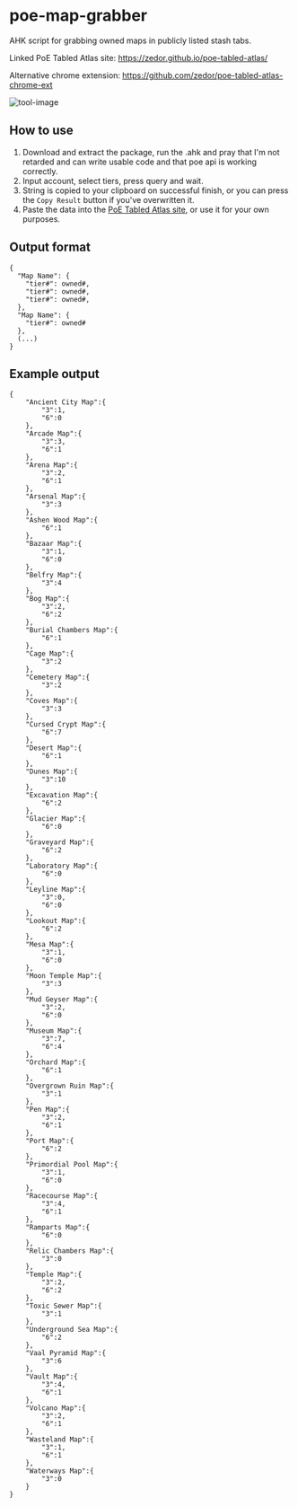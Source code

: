 # poe-map-grabber
AHK script for grabbing owned maps in publicly listed stash tabs.

Linked PoE Tabled Atlas site: https://zedor.github.io/poe-tabled-atlas/

Alternative chrome extension: https://github.com/zedor/poe-tabled-atlas-chrome-ext

![tool-image](https://i.imgur.com/ssCM2lV.png)

## How to use

1. Download and extract the package, run the .ahk and pray that I'm not retarded and can write usable code and that poe api is working correctly.
2. Input account, select tiers, press query and wait.
3. String is copied to your clipboard on successful finish, or you can press the ```Copy Result``` button if you've overwritten it.
4. Paste the data into the [PoE Tabled Atlas site](https://zedor.github.io/poe-tabled-atlas/), or use it for your own purposes.

## Output format

```
{
  "Map Name": {
    "tier#": owned#,
    "tier#": owned#,
    "tier#": owned#,
  },
  "Map Name": {
    "tier#": owned#
  },
  (...)
}
```

## Example output

```
{
    "Ancient City Map":{
        "3":1,
        "6":0
    },
    "Arcade Map":{
        "3":3,
        "6":1
    },
    "Arena Map":{
        "3":2,
        "6":1
    },
    "Arsenal Map":{
        "3":3
    },
    "Ashen Wood Map":{
        "6":1
    },
    "Bazaar Map":{
        "3":1,
        "6":0
    },
    "Belfry Map":{
        "3":4
    },
    "Bog Map":{
        "3":2,
        "6":2
    },
    "Burial Chambers Map":{
        "6":1
    },
    "Cage Map":{
        "3":2
    },
    "Cemetery Map":{
        "3":2
    },
    "Coves Map":{
        "3":3
    },
    "Cursed Crypt Map":{
        "6":7
    },
    "Desert Map":{
        "6":1
    },
    "Dunes Map":{
        "3":10
    },
    "Excavation Map":{
        "6":2
    },
    "Glacier Map":{
        "6":0
    },
    "Graveyard Map":{
        "6":2
    },
    "Laboratory Map":{
        "6":0
    },
    "Leyline Map":{
        "3":0,
        "6":0
    },
    "Lookout Map":{
        "6":2
    },
    "Mesa Map":{
        "3":1,
        "6":0
    },
    "Moon Temple Map":{
        "3":3
    },
    "Mud Geyser Map":{
        "3":2,
        "6":0
    },
    "Museum Map":{
        "3":7,
        "6":4
    },
    "Orchard Map":{
        "6":1
    },
    "Overgrown Ruin Map":{
        "3":1
    },
    "Pen Map":{
        "3":2,
        "6":1
    },
    "Port Map":{
        "6":2
    },
    "Primordial Pool Map":{
        "3":1,
        "6":0
    },
    "Racecourse Map":{
        "3":4,
        "6":1
    },
    "Ramparts Map":{
        "6":0
    },
    "Relic Chambers Map":{
        "3":0
    },
    "Temple Map":{
        "3":2,
        "6":2
    },
    "Toxic Sewer Map":{
        "3":1
    },
    "Underground Sea Map":{
        "6":2
    },
    "Vaal Pyramid Map":{
        "3":6
    },
    "Vault Map":{
        "3":4,
        "6":1
    },
    "Volcano Map":{
        "3":2,
        "6":1
    },
    "Wasteland Map":{
        "3":1,
        "6":1
    },
    "Waterways Map":{
        "3":0
    }
}
```
